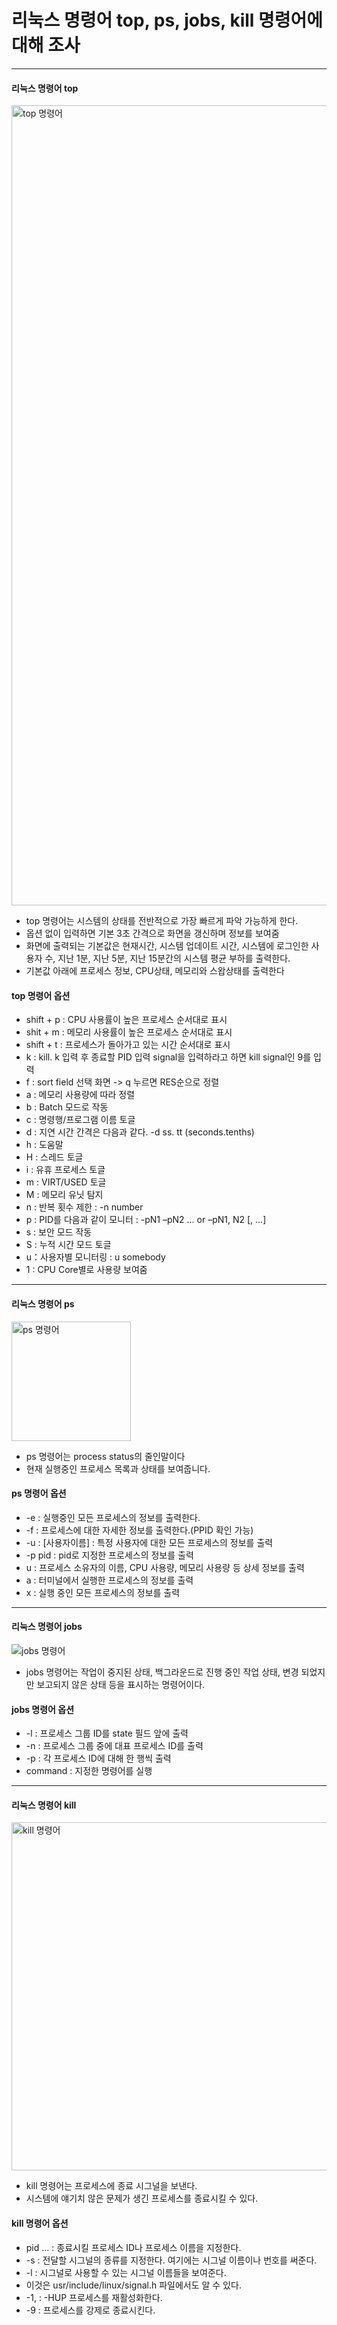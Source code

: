 # 리눅스 명령어 top, ps, jobs, kill 명령어에 대해 조사

***

#### 리눅스 명령어 top

<img width="1280" alt="top 명령어" src="https://github.com/pjh1217/OpenSourceSW/assets/133843585/3f3a6e8f-9556-4a35-8a7d-07937a87d0f7">

+ top 명령어는 시스템의 상태를 전반적으로 가장 빠르게 파악 가능하게 한다.
+ 옵션 없이 입력하면 기본 3초 간격으로 화면을 갱신하며 정보를 보여줌
+ 화면에 출력되는 기본값은 현재시간, 시스템 업데이트 시간, 시스템에 로그인한 사용자 수,
지난 1분, 지난 5분, 지난 15분간의 시스템 평균 부하를 출력한다.
+ 기본값 아래에 프로세스 정보, CPU상태, 메모리와 스왑상태를 출력한다

#### top 명령어 옵션
+ shift + p : CPU 사용률이 높은 프로세스 순서대로 표시
+ shit + m : 메모리 사용률이 높은 프로세스 순서대로 표시
+ shift + t : 프로세스가 돌아가고 있는 시간 순서대로 표시
+ k : kill. k 입력 후 종료할 PID 입력 signal을 입력하라고 하면 kill signal인 9를 입력
+ f : sort field 선택 화면 -> q 누르면 RES순으로 정렬
+ a : 메모리 사용량에 따라 정렬
+ b : Batch 모드로 작동
+ c : 명령행/프로그램 이름 토글
+ d : 지연 시간 간격은 다음과 같다. -d ss. tt (seconds.tenths)
+ h : 도움말
+ H : 스레드 토글
+ i : 유휴 프로세스 토글
+ m : VIRT/USED 토글
+ M : 메모리 유닛 탐지
+ n : 반복 횟수 제한 : -n number
+ p : PID를 다음과 같이 모니터 : -pN1 –pN2 ... or –pN1, N2 [, ...]
+ s : 보안 모드 작동
+ S : 누적 시간 모드 토글
+ u：사용자별 모니터링 : u somebody
+ 1 : CPU Core별로 사용량 보여줌

***

#### 리눅스 명령어 ps

<img width="191" alt="ps 명령어" src="https://github.com/pjh1217/OpenSourceSW/assets/133843585/a5c110d7-ff04-4fbc-95a1-7cfff80340f0">

+ ps 명령어는 process status의 줄인말이다
+ 현재 실행중인 프로세스 목록과 상태를 보여줍니다.

#### ps 명령어 옵션
+ -e : 실행중인 모든 프로세스의 정보를 출력한다.
+ -f : 프로세스에 대한 자세한 정보를 출력한다.(PPID 확인 가능)
+ -u : [사용자이름] : 특정 사용자에 대한 모든 프로세스의 정보를 출력
+ -p pid : pid로 지정한 프로세스의 정보를 출력
+ u : 프로세스 소유자의 이름, CPU 사용량, 메모리 사용량 등 상세 정보를 출력
+ a : 터미널에서 실행한 프로세스의 정보를 출력
+ x : 실행 중인 모든 프로세스의 정보를 출력

***

#### 리눅스 명령어 jobs

![jobs 명령어](https://github.com/pjh1217/OpenSourceSW/assets/133843585/78034d94-d8bb-483a-a1b6-8c232ccdc17d)

+ jobs 명령어는 작업이 중지된 상태, 백그라운드로 진행 중인 작업 상태, 변경 되었지만 보고되지 않은 상태 등을 표시하는 명령어이다.

#### jobs 명령어 옵션
+ -l : 프로세스 그룹 ID를 state 필드 앞에 출력
+ -n : 프로세스 그룹 중에 대표 프로세스 ID를 출력
+ -p : 각 프로세스 ID에 대해 한 행씩 출력
+ command : 지정한 명령어를 실행

***

#### 리눅스 명령어 kill

<img width="557" alt="kill 명령어" src="https://github.com/pjh1217/OpenSourceSW/assets/133843585/f35d4b92-3a3c-40a9-a37d-f9c90b0927cf">

+ kill 명령어는 프로세스에 종료 시그널을 보낸다.
+ 시스템에 얘기치 않은 문제가 생긴 프로세스를 종료시킬 수 있다.

#### kill 명령어 옵션
+ pid ... : 종료시킬 프로세스 ID나 프로세스 이름을 지정한다.
+ -s : 전달할 시그널의 종류를 지정한다. 여기에는 시그널 이름이나 번호를 써준다.
+ -l : 시그널로 사용할 수 있는 시그널 이름들을 보여준다.
+ 이것은 usr/include/linux/signal.h 파일에서도 알 수 있다.
+ -1, : -HUP 프로세스를 재활성화한다.
+ -9 : 프로세스를 강제로 종료시킨다.
